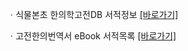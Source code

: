 ㆍ식물본초 한의학고전DB 서적정보 <a href="https://mediclassics.kr/books/178, target=_blank">[바로가기]</a>

ㆍ고전한의번역서 eBook 서적목록 <a href="https://info.mediclassics.kr/bookshelf/list/eBook/list, target=_blank">[바로가기]</a>
